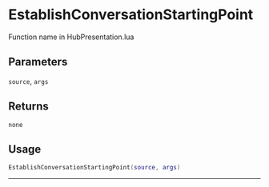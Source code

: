 # EstablishConversationStartingPoint
Function name in HubPresentation.lua
## Parameters
`source`, `args`
## Returns
`none`
## Usage
```lua
EstablishConversationStartingPoint(source, args)
```
---
